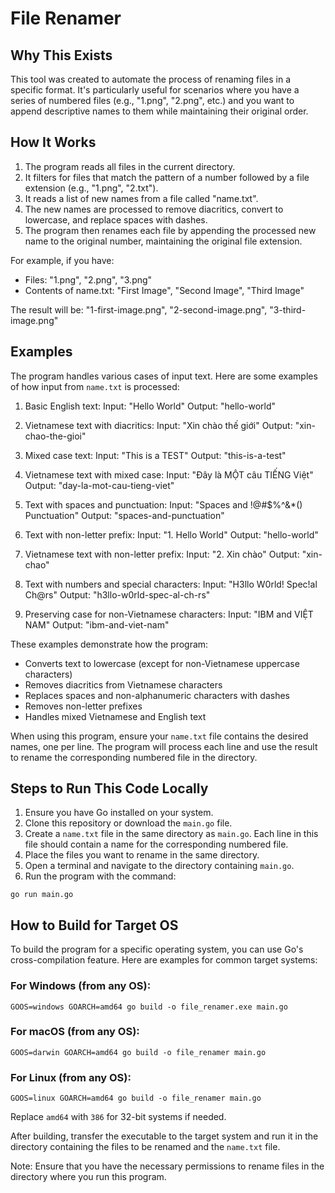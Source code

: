 # File Renamer

## Why This Exists

This tool was created to automate the process of renaming files in a specific format. It's particularly useful for scenarios where you have a series of numbered files (e.g., "1.png", "2.png", etc.) and you want to append descriptive names to them while maintaining their original order.

## How It Works

1. The program reads all files in the current directory.
2. It filters for files that match the pattern of a number followed by a file extension (e.g., "1.png", "2.txt").
3. It reads a list of new names from a file called "name.txt".
4. The new names are processed to remove diacritics, convert to lowercase, and replace spaces with dashes.
5. The program then renames each file by appending the processed new name to the original number, maintaining the original file extension.

For example, if you have:
- Files: "1.png", "2.png", "3.png"
- Contents of name.txt: "First Image", "Second Image", "Third Image"

The result will be:
"1-first-image.png", "2-second-image.png", "3-third-image.png"

## Examples

The program handles various cases of input text. Here are some examples of how input from `name.txt` is processed:

1. Basic English text:
   Input: "Hello World"
   Output: "hello-world"

2. Vietnamese text with diacritics:
   Input: "Xin chào thế giới"
   Output: "xin-chao-the-gioi"

3. Mixed case text:
   Input: "This is a TEST"
   Output: "this-is-a-test"

4. Vietnamese text with mixed case:
   Input: "Đây là MỘT câu TIẾNG Việt"
   Output: "day-la-mot-cau-tieng-viet"

5. Text with spaces and punctuation:
   Input: "Spaces   and  !@#$%^&*()  Punctuation"
   Output: "spaces-and-punctuation"

6. Text with non-letter prefix:
   Input: "1. Hello World"
   Output: "hello-world"

7. Vietnamese text with non-letter prefix:
   Input: "2. Xin chào"
   Output: "xin-chao"

8. Text with numbers and special characters:
   Input: "H3llo W0rld! Spec!al Ch@rs"
   Output: "h3llo-w0rld-spec-al-ch-rs"

9. Preserving case for non-Vietnamese characters:
   Input: "IBM and VIỆT NAM"
   Output: "ibm-and-viet-nam"

These examples demonstrate how the program:
- Converts text to lowercase (except for non-Vietnamese uppercase characters)
- Removes diacritics from Vietnamese characters
- Replaces spaces and non-alphanumeric characters with dashes
- Removes non-letter prefixes
- Handles mixed Vietnamese and English text

When using this program, ensure your `name.txt` file contains the desired names, one per line. The program will process each line and use the result to rename the corresponding numbered file in the directory.

## Steps to Run This Code Locally

1. Ensure you have Go installed on your system.
2. Clone this repository or download the `main.go` file.
3. Create a `name.txt` file in the same directory as `main.go`. Each line in this file should contain a name for the corresponding numbered file.
4. Place the files you want to rename in the same directory.
5. Open a terminal and navigate to the directory containing `main.go`.
6. Run the program with the command:

```
go run main.go
```

## How to Build for Target OS

To build the program for a specific operating system, you can use Go's cross-compilation feature. Here are examples for common target systems:

### For Windows (from any OS):

```
GOOS=windows GOARCH=amd64 go build -o file_renamer.exe main.go
```

### For macOS (from any OS):
```
GOOS=darwin GOARCH=amd64 go build -o file_renamer main.go
```

### For Linux (from any OS):
```
GOOS=linux GOARCH=amd64 go build -o file_renamer main.go
```

Replace `amd64` with `386` for 32-bit systems if needed.

After building, transfer the executable to the target system and run it in the directory containing the files to be renamed and the `name.txt` file.

Note: Ensure that you have the necessary permissions to rename files in the directory where you run this program.
